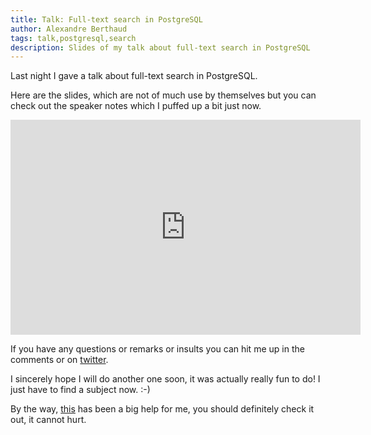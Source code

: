 ```yaml
---
title: Talk: Full-text search in PostgreSQL
author: Alexandre Berthaud
tags: talk,postgresql,search
description: Slides of my talk about full-text search in PostgreSQL
---
```


Last night I gave a talk about full-text search in PostgreSQL.

Here are the slides, which are not of much use by themselves but you can check
out the speaker notes which I puffed up a bit just now.

<iframe src="https://docs.google.com/presentation/d/1uPMQ0sR_94JBWuHivviiQ72lcEbKwn06I41x_5xXccQ/embed?start=false&loop=false&delayms=10000" frameborder="0" width="560" height="344" allowfullscreen="true" mozallowfullscreen="true" webkitallowfullscreen="true" scrolling="no" style="overflow: hidden"></iframe>

If you have any questions or remarks or insults you can hit me up in the
comments or on <a href="https://twitter.com/urcadox">twitter</a>.

I sincerely hope I will do another one soon, it was actually really fun to do!
I just have to find a subject now. :-)

By the way, <a href="http://speaking.io">this</a> has been a big help for me,
you should definitely check it out, it cannot hurt.
